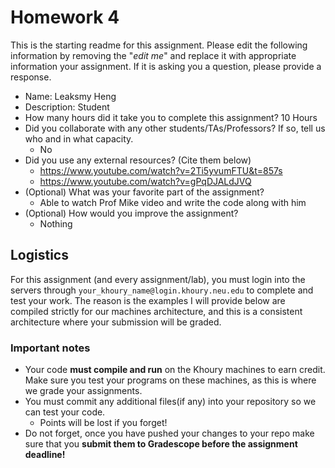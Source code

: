 # Homework 4

This is the starting readme for this assignment.  Please edit the following information by removing the "*edit me*" and replace it with appropriate information your assignment. If it is asking you a question, please provide a response.

- Name: Leaksmy Heng
- Description: Student
- How many hours did it take you to complete this assignment? 10 Hours 
- Did you collaborate with any other students/TAs/Professors? If so, tell us who and in what capacity.
  - No
- Did you use any external resources? (Cite them below)
  - https://www.youtube.com/watch?v=2Ti5yvumFTU&t=857s
  - https://www.youtube.com/watch?v=gPqDJALdJVQ
- (Optional) What was your favorite part of the assignment? 
  - Able to watch Prof Mike video and write the code along with him
- (Optional) How would you improve the assignment? 
  - Nothing

## Logistics

For this assignment (and every assignment/lab), you must login into the servers through `your_khoury_name@login.khoury.neu.edu` to complete and test your work. The reason is the examples I will provide below are compiled strictly for our machines architecture, and this is a consistent architecture where your submission will be graded.

### Important notes

* Your code **must compile and run** on the Khoury machines to earn credit. Make sure you test your programs on these machines, as this is where we grade your assignments.
* You must commit any additional files(if any) into your repository so we can test your code.
  * Points will be lost if you forget!
* Do not forget, once you have pushed your changes to your repo make sure that you **submit them to Gradescope before the assignment deadline!**

